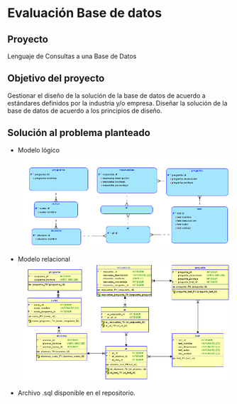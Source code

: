 # Evaluación Base de datos

## Proyecto
Lenguaje de Consultas a una Base de Datos

## Objetivo del proyecto
Gestionar el diseño de la solución de la base de datos de acuerdo a estándares definidos por la industria y/o empresa.
Diseñar la solución de la base de datos de acuerdo a los principios de diseño.

## Solución al problema planteado 

* Modelo lógico
![Modelo logico](https://raw.githubusercontent.com/AndreaVCC/EVALUACION-BASE-DE-DATOS/master/Logical.png)

* Modelo relacional
![Modelo relacional](https://raw.githubusercontent.com/AndreaVCC/EVALUACION-BASE-DE-DATOS/master/Relational_1.png)

* Archivo .sql disponible en el repositorio.
